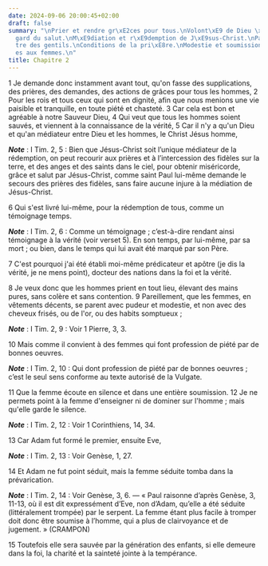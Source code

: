 ```yaml
---
date: 2024-09-06 20:00:45+02:00
draft: false
summary: "\nPrier et rendre gr\xE2ces pour tous.\nVolont\xE9 de Dieu \xE0 l\u2019\xE9\
  gard du salut.\nM\xE9diation et r\xE9demption de J\xE9sus-Christ.\nPaul, ap\xF4\
  tre des gentils.\nConditions de la pri\xE8re.\nModestie et soumission recommand\xE9\
  es aux femmes.\n"
title: Chapitre 2
---
```





1 Je demande donc instamment avant tout, qu'on fasse des supplications, des prières, des demandes, des actions de grâces pour tous les hommes, 2 Pour les rois et tous ceux qui sont en dignité, afin que nous menions une vie paisible et tranquille, en toute piété et chasteté. 3 Car cela est bon et agréable à notre Sauveur Dieu, 4 Qui veut que tous les hommes soient sauvés, et viennent à la connaissance de la vérité, 5 Car il n'y a qu'un Dieu et qu'an médiateur entre Dieu et les hommes, le Christ Jésus homme,

***Note*** :  I Tim. 2, 5 : Bien que Jésus-Christ soit l’unique médiateur de la rédemption, on peut recourir aux prières et à l’intercession des fidèles sur la terre, et des anges et des saints dans le ciel, pour obtenir miséricorde, grâce et salut par Jésus-Christ, comme saint Paul lui-même demande le secours des prières des fidèles, sans faire aucune injure à la médiation de Jésus-Christ.

6 Qui s'est livré lui-même, pour la rédemption de tous, comme un témoignage temps.

***Note*** :  I Tim. 2, 6 : Comme un témoignage ; c’est-à-dire rendant ainsi témoignage à la vérité (voir verset 5). En son temps, par lui-même, par sa mort ; ou bien, dans le temps qui lui avait été marqué par son Père.

7 C'est pourquoi j'ai été établi moi-même prédicateur et apôtre (je dis la vérité, je ne mens point), docteur des nations dans la foi et la vérité.


8 Je veux donc que les hommes prient en tout lieu, élevant des mains pures, sans colère et sans contention. 9 Pareillement, que les femmes, en vêtements décents, se parent avec pudeur et modestie, et non avec des cheveux frisés, ou de l'or, ou des habits somptueux ;

***Note*** :  I Tim. 2, 9 : Voir 1 Pierre, 3, 3.

10 Mais comme il convient à des femmes qui font profession de piété par de bonnes oeuvres.

***Note*** :  I Tim. 2, 10 : Qui dont profession de piété par de bonnes oeuvres ; c’est le seul sens conforme au texte autorisé de la Vulgate.


11 Que la femme écoute en silence et dans une entière soumission. 12 Je ne permets point à la femme d'enseigner ni de dominer sur l'homme ; mais qu'elle garde le silence.

***Note*** :  I Tim. 2, 12 : Voir 1 Corinthiens, 14, 34.

13 Car Adam fut formé le premier, ensuite Eve,

***Note*** :  I Tim. 2, 13 : Voir Genèse, 1, 27.

14 Et Adam ne fut point séduit, mais la femme séduite tomba dans la prévarication.

***Note*** :  I Tim. 2, 14 : Voir Genèse, 3, 6. ― « Paul raisonne d’après Genèse, 3, 11-13, où il est dit expressément d’Eve, non d’Adam, qu’elle a été séduite (littéralement trompée) par le serpent. La femme étant plus facile à tromper doit donc être soumise à l’homme, qui a plus de clairvoyance et de jugement. » (CRAMPON)

15 Toutefois elle sera sauvée par la génération des enfants, si elle demeure dans la foi, la charité et la sainteté jointe à la tempérance.

